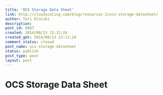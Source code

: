 ```yaml
---
title: 'OCS Storage Data Sheet'
link: http://cloudscaling.com/blog/resources-2/ocs-storage-datasheet/
author: Teri Elniski
description: 
post_id: 6667
created: 2014/08/13 15:11:24
created_gmt: 2014/08/13 22:11:24
comment_status: closed
post_name: ocs-storage-datasheet
status: publish
post_type: post
layout: post
---
```


# OCS Storage Data Sheet

